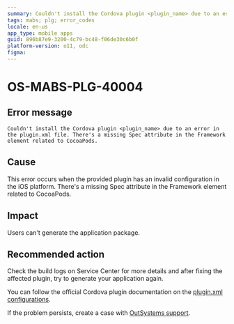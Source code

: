 ```yaml
---
summary: Couldn't install the Cordova plugin <plugin_name> due to an error in the plugin.xml file. The Spec attribute in the Framework element related to CocoaPods is invalid.
tags: mabs; plg; error_codes
locale: en-us
app_type: mobile apps
guid: 896b87e9-3200-4c79-bc48-f06de30c6b0f
platform-version: o11, odc
figma:
---
```


# OS-MABS-PLG-40004

## Error message

`Couldn't install the Cordova plugin <plugin_name> due to an error in the
plugin.xml file. There's a missing Spec attribute in the Framework element
related to CocoaPods.`

## Cause

This error occurs when the provided plugin has an invalid configuration in the
iOS platform. There's a missing Spec attribute in the Framework element related
to CocoaPods.

## Impact

Users can't generate the application package.

## Recommended action

Check the build logs on Service Center for more details and after fixing the
affected plugin, try to generate your application again.

You can follow the official Cordova plugin documentation on the [plugin.xml
configurations](https://cordova.apache.org/docs/en/latest/plugin_ref/spec.html).

If the problem persists, create a case with [OutSystems
support](https://www.outsystems.com/support/portal/open-support-case?ErrorCode=OS-MABS-PLG-40004).
